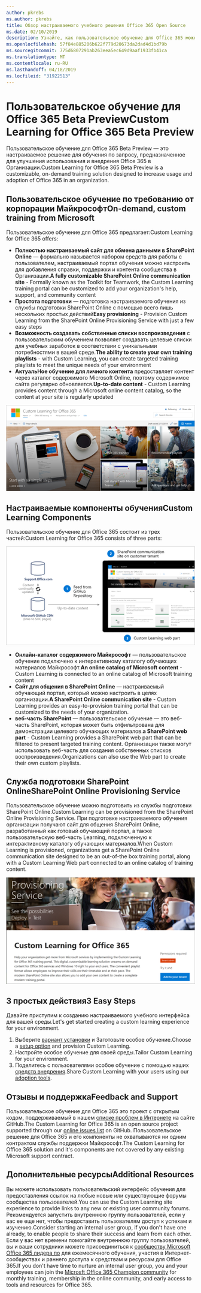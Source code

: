 ```yaml
---
author: pkrebs
ms.author: pkrebs
title: Обзор настраиваемого учебного решения Office 365 Open Source
ms.date: 02/10/2019
description: Узнайте, как пользовательское обучение для Office 365 может ускорить использование и внедрение Office 365 в вашей организации. Наши решения включают настраиваемую веб-часть SharePoint Online и современный сайт обучения для общения в SharePoint Online, который легко подготовить к работе с клиентом Office 365.
ms.openlocfilehash: 57f84e885206b622f779d20673da2dad4d1bd79b
ms.sourcegitcommit: 775d6807291ab263eea5ec649d9aaf1933fb41ca
ms.translationtype: MT
ms.contentlocale: ru-RU
ms.lasthandoff: 04/18/2019
ms.locfileid: "31922513"
---
```

# <a name="custom-learning-for-office-365-beta-preview"></a><span data-ttu-id="82bd6-104">Пользовательское обучение для Office 365 Beta Preview</span><span class="sxs-lookup"><span data-stu-id="82bd6-104">Custom Learning for Office 365 Beta Preview</span></span>
<span data-ttu-id="82bd6-105">Пользовательское обучение для Office 365 Beta Preview — это настраиваемое решение для обучения по запросу, предназначенное для улучшения использования и внедрения Office 365 в Организации.</span><span class="sxs-lookup"><span data-stu-id="82bd6-105">Custom Learning for Office 365 Beta Preview is a customizable, on-demand training solution designed to increase usage and adoption of Office 365 in an organization.</span></span>  

## <a name="on-demand-custom-training-from-microsoft"></a><span data-ttu-id="82bd6-106">Пользовательское обучение по требованию от корпорации Майкрософт</span><span class="sxs-lookup"><span data-stu-id="82bd6-106">On-demand, custom training from Microsoft</span></span>

<span data-ttu-id="82bd6-107">Пользовательское обучение для Office 365 предлагает:</span><span class="sxs-lookup"><span data-stu-id="82bd6-107">Custom Learning for Office 365 offers:</span></span>

- <span data-ttu-id="82bd6-108">**Полностью настраиваемый сайт для обмена данными в SharePoint Online** — формально называется набором средств для работы с пользователем, настраиваемый портал обучения можно настроить для добавления справки, поддержки и контента сообщества в Организации.</span><span class="sxs-lookup"><span data-stu-id="82bd6-108">**A fully customizable SharePoint Online communication site** - Formally known as the Toolkit for Teamwork, the Custom Learning training portal can be customized to add your organization's help, support, and community content</span></span>
- <span data-ttu-id="82bd6-109">**Простота подготовки** — подготовка настраиваемого обучения из службы подготовки SharePoint Online с помощью всего лишь нескольких простых действий</span><span class="sxs-lookup"><span data-stu-id="82bd6-109">**Easy provisioning** - Provision Custom Learning from the SharePoint Online Provisioning Service with just a few easy steps</span></span>
- <span data-ttu-id="82bd6-110">**Возможность создавать собственные списки воспроизведения** с пользовательским обучением позволяет создавать целевые списки для учебных заработок в соответствии с уникальными потребностями в вашей среде.</span><span class="sxs-lookup"><span data-stu-id="82bd6-110">**The ability to create your own training playlists** - with Custom Learning, you can create targeted training playlists to meet the unique needs of your environment</span></span>
- <span data-ttu-id="82bd6-111">**АктуальНое обучение для личного контента** предоставляет контент через каталог содержимого Microsoft Online, поэтому содержимое сайта регулярно обновляется.</span><span class="sxs-lookup"><span data-stu-id="82bd6-111">**Up-to-date content** - Custom Learning provides content through a Microsoft online content catalog, so the content at your site is regularly updated</span></span>

![кг-интродуЦинг. png](media/cg-introducing.png)

## <a name="custom-learning-components"></a><span data-ttu-id="82bd6-113">Настраиваемые компоненты обучения</span><span class="sxs-lookup"><span data-stu-id="82bd6-113">Custom Learning Components</span></span>
<span data-ttu-id="82bd6-114">Пользовательское обучение для Office 365 состоит из трех частей:</span><span class="sxs-lookup"><span data-stu-id="82bd6-114">Custom Learning for Office 365 consists of three parts:</span></span> 

![кг-ховитворкс. png](media/cg-howitworks.png)

- <span data-ttu-id="82bd6-116">**Онлайн-каталог содержимого Майкрософт** — пользовательское обучение подключено к интерактивному каталогу обучающих материалов Майкрософт.</span><span class="sxs-lookup"><span data-stu-id="82bd6-116">**An online catalog of Microsoft content** - Custom Learning is connected to an online catalog of Microsoft training content</span></span>
- <span data-ttu-id="82bd6-117">**Сайт для общения в SharePoint Online** — настраиваемый обучающий портал, который можно настроить в целях организации.</span><span class="sxs-lookup"><span data-stu-id="82bd6-117">**A SharePoint Online communication site** - Custom Learning provides an easy-to-provision training portal that can be customized to the needs of your organization.</span></span>
- <span data-ttu-id="82bd6-118">**веб-часть SharePoint** — пользовательское обучение — это веб-часть SharePoint, которая может быть отфильтрована для демонстрации целевого обучающих материалов.</span><span class="sxs-lookup"><span data-stu-id="82bd6-118">**a SharePoint web part** - Custom Learning provides a SharePoint web part that can be filtered to present targeted training content.</span></span> <span data-ttu-id="82bd6-119">Организации также могут использовать веб-часть для создания собственных списков воспроизведения.</span><span class="sxs-lookup"><span data-stu-id="82bd6-119">Organizations can also use the Web part to create their own custom playlists.</span></span>

## <a name="sharepoint-online-provisioning-service"></a><span data-ttu-id="82bd6-120">Служба подготовки SharePoint Online</span><span class="sxs-lookup"><span data-stu-id="82bd6-120">SharePoint Online Provisioning Service</span></span> 
<span data-ttu-id="82bd6-121">Пользовательское обучение можно подготовить из службы подготовки SharePoint Online.</span><span class="sxs-lookup"><span data-stu-id="82bd6-121">Custom Learning can be provisioned from the SharePoint Online Provisioning Service.</span></span> <span data-ttu-id="82bd6-122">При подготовке настраиваемого обучения организации получают сайт для общения SharePoint Online, разработанный как готовый обучающий портал, а также пользовательскую веб-часть Learning, подключенную к интерактивному каталогу обучающих материалов.</span><span class="sxs-lookup"><span data-stu-id="82bd6-122">When Custom Learning is provisioned, organizations get a SharePoint Online communication site designed to be an out-of-the box training portal, along with a Custom Learning Web part connected to an online catalog of training content.</span></span> 

![кг-провисион. png](media/cg-provision.png)

## <a name="3-easy-steps"></a><span data-ttu-id="82bd6-124">3 простых действия</span><span class="sxs-lookup"><span data-stu-id="82bd6-124">3 Easy Steps</span></span>
<span data-ttu-id="82bd6-125">Давайте приступим к созданию настраиваемого учебного интерфейса для вашей среды.</span><span class="sxs-lookup"><span data-stu-id="82bd6-125">Let's get started creating a custom learning experience for your environment.</span></span>
1. <span data-ttu-id="82bd6-126">Выберите [вариант установки](custom_setupoptions.md) и Заготовьте особое обучение.</span><span class="sxs-lookup"><span data-stu-id="82bd6-126">Choose a [setup option](custom_setupoptions.md) and provision Custom Learning.</span></span>  
2. <span data-ttu-id="82bd6-127">Настройте особое обучение для своей среды.</span><span class="sxs-lookup"><span data-stu-id="82bd6-127">Tailor Custom Learning for your environment.</span></span>
3. <span data-ttu-id="82bd6-128">Поделитесь с пользователями особое обучение с помощью наших [средств внедрения](driveadoption.md).</span><span class="sxs-lookup"><span data-stu-id="82bd6-128">Share Custom Learning with your users using our [adoption tools](driveadoption.md).</span></span>

## <a name="feedback-and-support"></a><span data-ttu-id="82bd6-129">Отзывы и поддержка</span><span class="sxs-lookup"><span data-stu-id="82bd6-129">Feedback and Support</span></span>

<span data-ttu-id="82bd6-130">Пользовательское обучение для Office 365 это проект с открытым кодом, поддерживаемый в нашем [списке проблем в Интернете](https://aka.ms/CustomLearningHelp) на сайте GitHub.</span><span class="sxs-lookup"><span data-stu-id="82bd6-130">The Custom Learning for Office 365 is an open source project supported through our [online issues list](https://aka.ms/CustomLearningHelp) on GitHub.</span></span> <span data-ttu-id="82bd6-131">Пользовательское решение для Office 365 и его компоненты не охватываются ни одним контрактом службы поддержки Майкрософт.</span><span class="sxs-lookup"><span data-stu-id="82bd6-131">The Custom Learning for Office 365 solution and it's components are not covered by any existing Microsoft support contract.</span></span>  

## <a name="additional-resources"></a><span data-ttu-id="82bd6-132">Дополнительные ресурсы</span><span class="sxs-lookup"><span data-stu-id="82bd6-132">Additional Resources</span></span>
<span data-ttu-id="82bd6-133">Вы можете использовать пользовательский интерфейс обучения для предоставления ссылок на любые новые или существующие форумы сообщества пользователей.</span><span class="sxs-lookup"><span data-stu-id="82bd6-133">You can use the Custom Learning site experience to provide links to any new or existing user community forums.</span></span> <span data-ttu-id="82bd6-134">Рекомендуется запустить внутреннюю группу пользователей, если у вас ее еще нет, чтобы предоставить пользователям доступ к успехам и изучению.</span><span class="sxs-lookup"><span data-stu-id="82bd6-134">Consider starting an internal user group, if you don't have one already, to enable people to share their success and learn from each other.</span></span>  <span data-ttu-id="82bd6-135">Если у вас нет времени помогайте внутреннюю группу пользователей, вы и ваши сотрудники можете присоединиться к [сообществу Microsoft Office 365 лидера по](https://aka.ms/O365Champions) для ежемесячного обучения, участия в Интернет-сообществах и раннего доступа к средствам и ресурсам для Office 365.</span><span class="sxs-lookup"><span data-stu-id="82bd6-135">If you don't have time to nurture an internal user group, you and your employees can join the [Microsft Office 365 Champion community](https://aka.ms/O365Champions) for monthly training, membership in the online community, and early access to tools and resources for Office 365.</span></span>